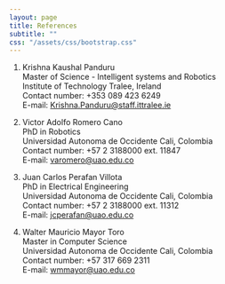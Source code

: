 ```yaml
---
layout: page
title: References
subtitle: ""
css: "/assets/css/bootstrap.css"
---
```


1. Krishna Kaushal Panduru<br>
Master of Science - Intelligent systems and Robotics<br>
Institute of Technology Tralee, Ireland<br>
Contact number: +353 089 423 6249<br>
E-mail: Krishna.Panduru@staff.ittralee.ie<br>

2. Victor Adolfo Romero Cano<br>
PhD in Robotics<br>
Universidad Autonoma de Occidente Cali, Colombia<br>
Contact number: +57 2 3188000 ext. 11847<br>
E-mail: varomero@uao.edu.co<br>

3. Juan Carlos Perafan Villota<br>
PhD in Electrical Engineering<br>
Universidad Autonoma de Occidente Cali, Colombia<br>
Contact number: +57 2 3188000 ext. 11312<br>
E-mail: jcperafan@uao.edu.co

4. Walter Mauricio Mayor Toro<br>
Master in Computer Science<br>
Universidad Autonoma de Occidente Cali, Colombia<br>
Contact number: +57 317 669 2311<br>
E-mail: wmmayor@uao.edu.co<br>
